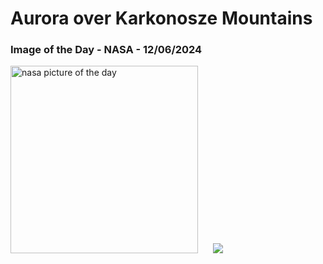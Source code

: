 # Aurora over Karkonosze Mountains
### Image of the Day - NASA - 12/06/2024
<img src="https://apod.nasa.gov/apod/image/2406/AuroraKarkonosze_Koszela_1080.jpg" alt="nasa picture of the day" width="300"/>&nbsp; &nbsp; &nbsp; <img src="https://github-readme-streak-stats.herokuapp.com/?user=tempo-riz&theme=gruvbox" >



  
 
 
 
 
 
 
 
 
 
 
 
 
 
 
 
 
 
 
 
 
 
 
